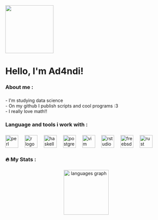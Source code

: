 <div align="left">
  <img height="150" src="https://external-content.duckduckgo.com/iu/?u=https%3A%2F%2Fwww.netbsd.org%2Fimages%2Flogos%2Fnetbsd_powered.gif&f=1&nofb=1&ipt=8e8ea5b0b8e90b0107d94be3e0bbdee7e34218ae7cb7f8b88ccfd2808fa3f939https://external-content.duckduckgo.com/iu/?u=http%3A%2F%2Fwww.netbsd.org%2Fimages%2Fpowered-by-NetBSD.png&f=1&nofb=1&ipt=389cbddc4a09b5990d675f737c46547ad1e1b309cac746c6389fded660b9ea4ehttps://media.giphy.com/media/M9gbBd9nbDrOTu1Mqx/giphy.gif"  />
</div>

###

<h1 align="left">Hello, I'm Ad4ndi!</h1>

###

<h3 align="left">About me :</h3>

###

<p align="left">- I'm studying data science<br>- On my github I publish scripts and cool programs :3<br>- I really love math!!</p>

###

<h3 align="left">Language and tools i work with :</h3>

###

<div align="left">
  <img src="https://img.shields.io/badge/Perl-39457E?logo=perl&logoColor=white&style=for-the-badge" height="40" alt="perl logo"  />
  <img width="12" />
  <img src="https://img.shields.io/badge/R-276DC3?logo=r&logoColor=white&style=for-the-badge" height="40" alt="r logo"  />
  <img width="12" />
  <img src="https://img.shields.io/badge/Haskell-5D4F85?logo=haskell&logoColor=white&style=for-the-badge" height="40" alt="haskell logo"  />
  <img width="12" />
  <img src="https://img.shields.io/badge/PostgreSQL-4169E1?logo=postgresql&logoColor=white&style=for-the-badge" height="40" alt="postgresql logo"  />
  <img width="12" />
  <img src="https://img.shields.io/badge/Vim-019733?logo=vim&logoColor=white&style=for-the-badge" height="40" alt="vim logo"  />
  <img width="12" />
  <img src="https://img.shields.io/badge/RStudio-75AADB?logo=rstudioide&logoColor=black&style=for-the-badge" height="40" alt="rstudio logo"  />
  <img width="12" />
  <img src="https://img.shields.io/badge/FreeBSD-AB2B28?logo=freebsd&logoColor=white&style=for-the-badge" height="40" alt="freebsd logo"  />
  <img width="12" />
  <img src="https://img.shields.io/badge/Rust-000000?logo=rust&logoColor=white&style=for-the-badge" height="40" alt="rust logo"  />
</div>

###

<h3 align="left">🔥   My Stats :</h3>

###

<div align="center">
  <img src="https://github-readme-stats.vercel.app/api/top-langs?username=Ad4ndi&locale=en&hide_title=true&layout=compact&card_width=320&langs_count=8&theme=dracula&hide_border=false&order=2" height="140" alt="languages graph"  />
</div>

###
